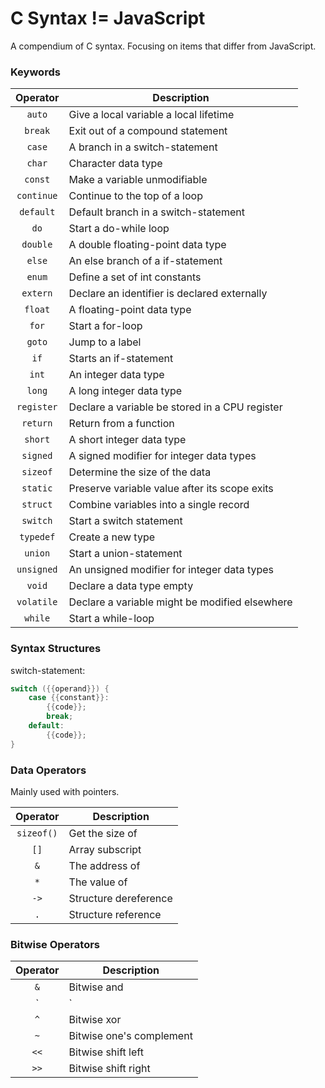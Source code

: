 # C Syntax != JavaScript

A compendium of C syntax. Focusing on items that differ from JavaScript.

### Keywords

Operator | Description
:---: | ---
`auto` | Give a local variable a local lifetime
`break` | Exit out of a compound statement
`case` | A branch in a switch-statement
`char` | Character data type
`const` | Make a variable unmodifiable
`continue` | Continue to the top of a loop
`default` | Default branch in a switch-statement
`do` | Start a do-while loop
`double` | A double floating-point data type 
`else` | An else branch of a if-statement
`enum` | Define a set of int constants
`extern` | Declare an identifier is declared externally
`float` | A floating-point data type
`for` | Start a for-loop
`goto` | Jump to a label
`if` | Starts an if-statement
`int` | An integer data type
`long` | A long integer data type
`register` | Declare a variable be stored in a CPU register
`return` | Return from a function
`short` | A short integer data type
`signed` | A signed modifier for integer data types
`sizeof` | Determine the size of the data
`static` | Preserve variable value after its scope exits
`struct` | Combine variables into a single record
`switch` | Start a switch statement
`typedef` | Create a new type
`union` | Start a union-statement
`unsigned` | An unsigned modifier for integer data types
`void` | Declare a data type empty
`volatile` | Declare a variable might be modified elsewhere
`while` | Start a while-loop

### Syntax Structures

switch-statement:
```c
switch ({{operand}}) {
    case {{constant}}:
        {{code}};
        break;
    default:
        {{code}};
}
```

### Data Operators
Mainly used with pointers.

Operator | Description
:---: | ---
`sizeof()` | Get the size of
`[]` | Array subscript
`&` | The address of
`*` | The value of
`->` | Structure dereference
`.` | Structure reference

### Bitwise Operators

Operator | Description
:---: | ---
`&` | Bitwise and 
`|` | Bitwise or 
`^` | Bitwise xor
`~` | Bitwise one's complement
`<<` | Bitwise shift left
`>>` | Bitwise shift right
